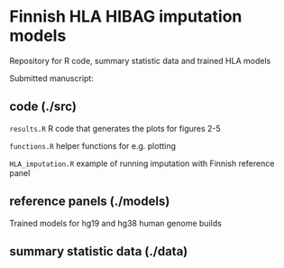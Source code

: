 # Finnish HLA HIBAG imputation models

Repository for R code, summary statistic data and trained HLA models

Submitted manuscript: 


## code (./src)
`results.R` R code that generates the plots for figures 2-5

`functions.R` helper functions for e.g. plotting

`HLA_imputation.R` example of running imputation with Finnish reference panel


## reference panels (./models)
Trained models for hg19 and hg38 human genome builds

## summary statistic data (./data)
